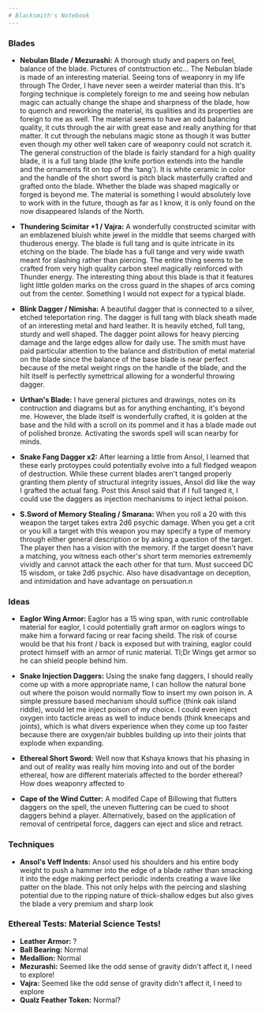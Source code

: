 ```yaml
---
# Blacksmith's Notebook
---
```


### Blades

* **Nebulan Blade / Mezurashi:** A thorough study and papers on feel, balance of the blade. Pictures of contstruction etc... The Nebulan blade is made of an interesting material. Seeing tons of weaponry in my life through The Order, I have never seen a weirder material than this. It's forging technique is completely foreign to me and seeing how nebulan magic can actually change the shape and sharpness of the blade, how to quench and reworking the material, its qualities and its properties are foreign to me as well. The material seems to have an odd balancing quality, it cuts through the air with great ease and really anything for that matter. It cut through the nebulans magic stone as though it was butter even though my other well taken care of weaponry could not scratch it. The general construction of the blade is fairly standard for a high quality blade, it is a full tang blade (the knife portion extends into the handle and the ornaments fit on top of the 'tang'). It is white ceramic in color and the handle of the short sword is pitch black masterfully crafted and grafted onto the blade. Whether the blade was shaped magically or forged is beyond me. The material is something I would absolutely love to work with in the future, though as far as I know, it is only found on the now disappeared Islands of the North.


* **Thundering Scimitar +1 / Vajra:** A wonderfully constructed scimitar with an emblazened bluish white jewel in the middle that seems charged with thuderous energy. The blade is full tang and is quite intricate in its etching on the blade. The blade has a full tange and very wide swath meant for slashing rather than piercing. The entire thing seems to be crafted from very high quality carbon steel magically reinforced with Thunder energy. The interesting thing about this blade is that it features light little golden marks on the cross guard in the shapes of arcs coming out from the center. Something I would not expect for a typical blade.


* **Blink Dagger / Nimisha:** A beautiful dagger that is connected to a silver, etched teleportation ring. The dagger is full tang with black sheath made of an interesting metal and hard leather. It is heavily etched, full tang, sturdy and well shaped. The dagger point allows for heavy piercing damage and the large edges allow for daily use. The smith must have paid particular attention to the balance and distribution of metal material on the blade since the balance of the base blade is near perfect because of the metal weight rings on the handle of the blade, and the hilt itself is perfectly symettrical allowing for a wonderful throwing dagger. 


* **Urthan's Blade:** I have general pictures and drawings, notes on its contruction and diagrams but as for anything enchanting, it's beyond me. However, the blade itself is wonderfully crafted, it is golden at the base and the hild with a scroll on its pommel and it has a blade made out of polished bronze. Activating the swords spell will scan nearby for minds.


* **Snake Fang Dagger x2:** After learning a little from Ansol, I learned that these early protoypes could potentially evolve into a full fledged weapon of destruction. While these current blades aren't tanged properly granting them plenty of structural integrity issues, Ansol did like the way I grafted the actual fang. Post this Ansol said that if I full tanged it, I could use the daggers as injection mechanisms to inject lethal poison.

* **S.Sword of Memory Stealing / Smarana:** When you roll a 20 with this weapon the target takes extra 2d6 psychic damage. When you get a crit or you kill a target with this weapon you may specify a type of memory through either general description or by asking a question of the target. The player then has a vision with the memory. If the target doesn't have a matching, you witness each other's short term memories extrememly vividly and cannot attack the each other for that turn. Must succeed DC 15 wisdom, or take 2d6 psychic. Also have disadvantage on deception, and intimidation and have advantage on persuation.n



### Ideas

* **Eaglor Wing Armor:** Eaglor has a 15 wing span, with runic controllable material for eaglor, I could potentially graft armor on eaglors wings to make him a forward facing or rear facing sheild. The risk of course would be that his front / back is exposed but with training, eaglor could protect himself with an armor of runic material. Tl;Dr Wings get armor so he can shield people behind him.

* **Snake Injection Daggers:** Using the snake fang daggers, I should really come up with a more appropriate name, I can hollow the natural bone out where the poison would normally flow to insert my own poison in. A simple pressure based mechanism should suffice (think oak island riddle), would let me inject poison of my choice. I could even inject oxygen into tacticle areas as well to induce bends (think kneecaps and joints), which is what divers experience when they come up too faster because there are oxygen/air bubbles building up into their joints that explode when expanding.

* **Ethereal Short Sword:** Well now that Kshaya knows that his phasing in and out of reality was really him moving into and out of the border ethereal, how are different materials affected to the border ethereal? How does weaponry affected to 

* **Cape of the Wind Cutter:** A modifed Cape of Billowing that flutters daggers on the spell, the uneven fluttering can be cued to shoot daggers behind a player. Alternatively, based on the application of removal of centripetal force, daggers can eject and slice and retract.

### Techniques
* **Ansol's Veff Indents:** Ansol used his shoulders and his entire body weight to push a hammer into the edge of a blade rather than smacking it into the edge making perfect periodic indents creating a wave like patter on the blade. This not only helps with the peircing and slashing potential due to the ripping nature of thick-shallow edges but also gives the blade a very premium and sharp look 



### Ethereal Tests: Material Science Tests!
* **Leather Armor:** ?
* **Ball Bearing:** Normal
* **Medallion:** Normal
* **Mezurashi:** Seemed like the odd sense of gravity didn't affect it, I need to explore!
* **Vajra:** Seemed like the odd sense of gravity didn't affect it, I need to explore
* **Qualz Feather Token:** Normal?


